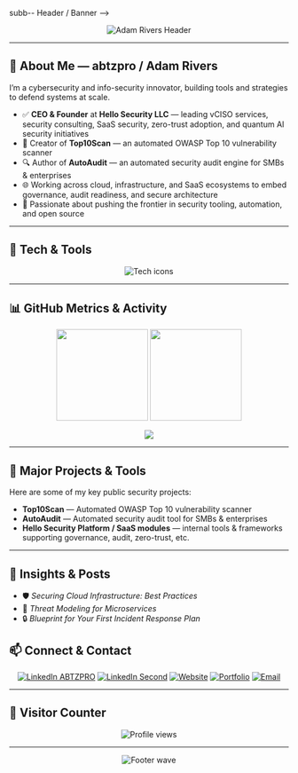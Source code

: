 subb-- Header / Banner -->
<p align="center">
  <img src="https://capsule-render.vercel.app/api?type=waving&color=gradient&height=180&section=header&text=Adam%20Rivers%20-%20CEO%20-%20Hello%20Security%20vCISO&fontSize=35&fontAlignY=35&animation=twinkling" alt="Adam Rivers Header" />
</p>

---

## 👋 About Me — abtzpro / Adam Rivers

I’m a cybersecurity and info-security innovator, building tools and strategies to defend systems at scale.  

- ✅ **CEO & Founder** at **Hello Security LLC** — leading vCISO services, security consulting, SaaS security, zero-trust adoption, and quantum AI security initiatives  
- 🔐 Creator of **Top10Scan** — an automated OWASP Top 10 vulnerability scanner  
- 🔍 Author of **AutoAudit** — an automated security audit engine for SMBs & enterprises  
- 🌐 Working across cloud, infrastructure, and SaaS ecosystems to embed governance, audit readiness, and secure architecture  
- 🚀 Passionate about pushing the frontier in security tooling, automation, and open source  

---

## 🧰 Tech & Tools

<p align="center">
  <img src="https://skillicons.dev/icons?i=go,python,js,ts,aws,linux,docker,git,github,kali,graphql" alt="Tech icons" />
</p>

---

## 📊 GitHub Metrics & Activity

<p align="center">
  <img src="https://github-readme-stats.vercel.app/api?username=OfficialAdamRivers&show_icons=true&theme=tokyonight&hide_border=true" height="165" />
  <img src="https://github-readme-streak-stats.herokuapp.com?user=OfficialAdamRivers&theme=tokyonight&hide_border=true" height="165" />
</p>

<p align="center">
  <img src="https://github-readme-activity-graph.vercel.app/graph?username=OfficialAdamRivers&theme=tokyo-night&hide_border=true&bg_color=1a1b27" />
</p>

---

## 🔐 Major Projects & Tools

Here are some of my key public security projects:

- **Top10Scan** — Automated OWASP Top 10 vulnerability scanner  
- **AutoAudit** — Automated security audit tool for SMBs & enterprises  
- **Hello Security Platform / SaaS modules** — internal tools & frameworks supporting governance, audit, zero-trust, etc.  

---

## 📖 Insights & Posts

<!-- BLOG-POST-LIST:START -->
- 🛡 *Securing Cloud Infrastructure: Best Practices*  
- 🧠 *Threat Modeling for Microservices*  
- 🔒 *Blueprint for Your First Incident Response Plan*  
<!-- BLOG-POST-LIST:END -->

## 📫 Connect & Contact

<p align="center">
  <a href="https://www.linkedin.com/in/adam-rivers-abtzpro23"><img src="https://img.shields.io/badge/LinkedIn%20(ABTZPRO)-0A66C2?logo=linkedin&logoColor=white" alt="LinkedIn ABTZPRO" /></a>
  <a href="https://www.linkedin.com/in/adam-rivers-69097a385"><img src="https://img.shields.io/badge/LinkedIn%20(Professional)-0A66C2?logo=linkedin&logoColor=white" alt="LinkedIn Second" /></a>
  <a href="https://officialadamrivers.github.io"><img src="https://img.shields.io/badge/Official%20Site-000000?logo=About.me&logoColor=white" alt="Website" /></a>
  <a href="https://abtzpro.github.io"><img src="https://img.shields.io/badge/Portfolio-000000?logo=vercel&logoColor=white" alt="Portfolio" /></a>
  <a href="mailto:officialadamrivers@gmail.com"><img src="https://img.shields.io/badge/Email–Me-D14836?logo=gmail&logoColor=white" alt="Email" /></a>
</p>

---

## 👀 Visitor Counter

<p align="center">
  <img src="https://komarev.com/ghpvc/?username=OfficialAdamRivers&label=Profile%20Views&color=0e75b6&style=flat" alt="Profile views" />
</p>

---

<p align="center">
  <img src="https://capsule-render.vercel.app/api?type=waving&color=gradient&height=120&section=footer" alt="Footer wave" />
</p>
